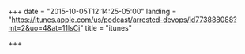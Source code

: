 +++
date = "2015-10-05T12:14:25-05:00"
landing = "https://itunes.apple.com/us/podcast/arrested-devops/id773888088?mt=2&uo=4&at=11lsCi"
title = "itunes"

+++
